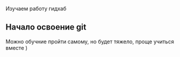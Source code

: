 Изучаем работу гидхаб

## Начало освоение git

Можно обучние пройти самому, но будет тяжело, проще учиться вместе )

